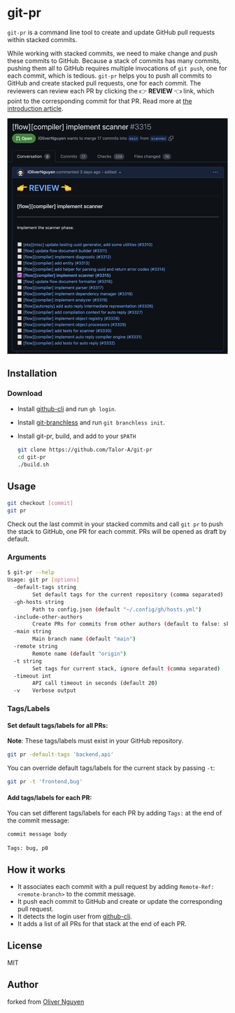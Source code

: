 # git-pr

`git-pr` is a command line tool to create and update GitHub pull requests within stacked commits.

While working with stacked commits, we need to make change and push these commits to GitHub. Because a stack of commits
has many commits, pushing them all to GitHub requires multiple invocations of `git push`, one for each commit, which is
tedious. `git-pr` helps you to push all commits to GitHub and create stacked pull requests, one for each commit. The
reviewers can review each PR by clicking the 👉 **REVIEW** 👈 link, which point to the corresponding commit for that
PR. Read more at [the introduction article](https://olivernguyen.io/w/stacked.prs).

![](1.png)

## Installation

### Download

- Install [github-cli](https://cli.github.com/) and run `gh login`.
- Install [git-branchless](https://github.com/arxanas/git-branchless) and run `git branchless init`.
- Install git-pr, build, and add to your `$PATH`

  ```sh
  git clone https://github.com/Talor-A/git-pr
  cd git-pr
  ./build.sh
  ```

## Usage

```sh
git checkout [commit]
git pr
```

Check out the last commit in your stacked commits and call `git pr` to push the stack to GitHub, one PR for each commit.
PRs will be opened as draft by default.

### Arguments

```sh
$ git-pr --help
Usage: git pr [options]
  -default-tags string
    	Set default tags for the current repository (comma separated)
  -gh-hosts string
    	Path to config.json (default "~/.config/gh/hosts.yml")
  -include-other-authors
    	Create PRs for commits from other authors (default to false: skip)
  -main string
    	Main branch name (default "main")
  -remote string
    	Remote name (default "origin")
  -t string
    	Set tags for current stack, ignore default (comma separated)
  -timeout int
    	API call timeout in seconds (default 20)
  -v	Verbose output
```

### Tags/Labels

#### Set default tags/labels for all PRs:

**Note**: These tags/labels must exist in your GitHub repository.

```sh
git pr -default-tags 'backend,api'
```

You can override default tags/labels for the current stack by passing `-t`:

```sh
git pr -t 'frontend,bug'
```

#### Add tags/labels for each PR:

You can set different tags/labels for each PR by adding `Tags:` at the end of the commit message:

```
commit message body

Tags: bug, p0
```

## How it works

- It associates each commit with a pull request by adding `Remote-Ref: <remote-branch>` to the commit message.
- It push each commit to GitHub and create or update the corresponding pull request.
- It detects the login user from [github-cli](https://cli.github.com/).
- It adds a list of all PRs for that stack at the end of each PR.

## License

MIT

## Author

forked from [Oliver Nguyen](https://github.com/iOliverNguyen/git-pr)
